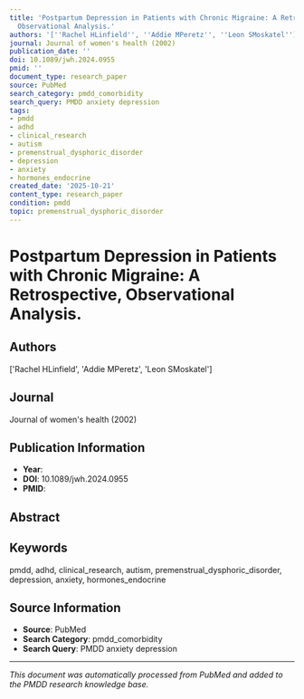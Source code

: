 ```yaml
---
title: 'Postpartum Depression in Patients with Chronic Migraine: A Retrospective,
  Observational Analysis.'
authors: '[''Rachel HLinfield'', ''Addie MPeretz'', ''Leon SMoskatel'']'
journal: Journal of women's health (2002)
publication_date: ''
doi: 10.1089/jwh.2024.0955
pmid: ''
document_type: research_paper
source: PubMed
search_category: pmdd_comorbidity
search_query: PMDD anxiety depression
tags:
- pmdd
- adhd
- clinical_research
- autism
- premenstrual_dysphoric_disorder
- depression
- anxiety
- hormones_endocrine
created_date: '2025-10-21'
content_type: research_paper
condition: pmdd
topic: premenstrual_dysphoric_disorder
---
```


# Postpartum Depression in Patients with Chronic Migraine: A Retrospective, Observational Analysis.

## Authors
['Rachel HLinfield', 'Addie MPeretz', 'Leon SMoskatel']

## Journal
Journal of women's health (2002)

## Publication Information
- **Year**: 
- **DOI**: 10.1089/jwh.2024.0955
- **PMID**: 

## Abstract


## Keywords
pmdd, adhd, clinical_research, autism, premenstrual_dysphoric_disorder, depression, anxiety, hormones_endocrine

## Source Information
- **Source**: PubMed
- **Search Category**: pmdd_comorbidity
- **Search Query**: PMDD anxiety depression

---
*This document was automatically processed from PubMed and added to the PMDD research knowledge base.*
